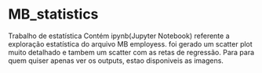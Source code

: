# MB_statistics
  Trabalho de estatística
  Contém ipynb(Jupyter Notebook) referente a exploração estatística do arquivo MB employess.
foi gerado um scatter plot muito detalhado e tambem um scatter com as retas de regressão.
  Para para quem quiser apenas ver os outputs, estao disponiveis as imagens. 
